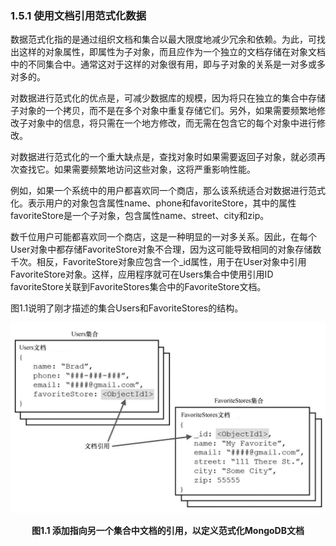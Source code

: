 ### 1.5.1 使用文档引用范式化数据

数据范式化指的是通过组织文档和集合以最大限度地减少冗余和依赖。为此，可找出这样的对象属性，即属性为子对象，而且应作为一个独立的文档存储在对象文档中的不同集合中。通常这对于这样的对象很有用，即与子对象的关系是一对多或多对多的。

对数据进行范式化的优点是，可减少数据库的规模，因为将只在独立的集合中存储子对象的一个拷贝，而不是在多个对象中重复存储它们。另外，如果需要频繁地修改子对象中的信息，将只需在一个地方修改，而无需在包含它的每个对象中进行修改。

对数据进行范式化的一个重大缺点是，查找对象时如果需要返回子对象，就必须再次查找它。如果需要频繁地访问这些对象，这将严重影响性能。

例如，如果一个系统中的用户都喜欢同一个商店，那么该系统适合对数据进行范式化。表示用户的对象包含属性name、phone和favoriteStore，其中的属性favoriteStore是一个子对象，包含属性name、street、city和zip。

数千位用户可能都喜欢同一个商店，这是一种明显的一对多关系。因此，在每个User对象中都存储FavoriteStore对象不合理，因为这可能导致相同的对象存储数千次。相反，FavoriteStore对象应包含一个_id属性，用于在User对象中引用FavoriteStore对象。这样，应用程序就可在Users集合中使用引用ID favoriteStore关联到FavoriteStores集合中的FavoriteStore文档。

图1.1说明了刚才描述的集合Users和FavoriteStores的结构。

![1.png](../images/1.png)
<center class="my_markdown"><b class="my_markdown">图1.1 添加指向另一个集合中文档的引用，以定义范式化MongoDB文档</b></center>

